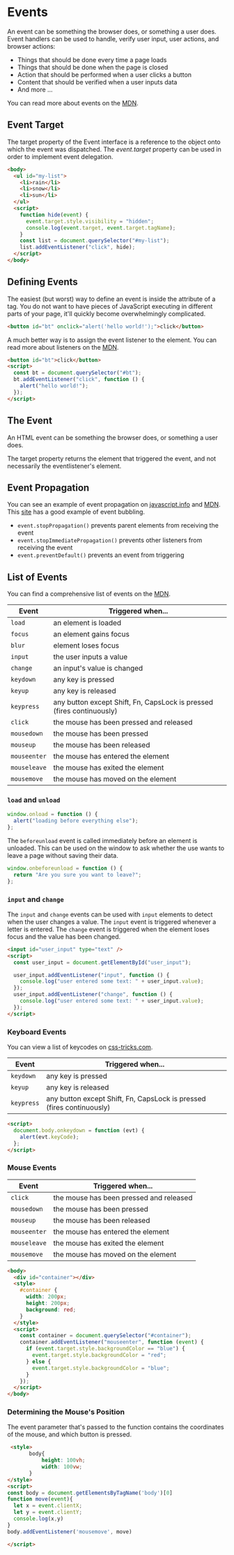 # Events

An event can be something the browser does, or something a user does. Event handlers can be used to handle, verify user input, user actions, and browser actions:

- Things that should be done every time a page loads
- Things that should be done when the page is closed
- Action that should be performed when a user clicks a button
- Content that should be verified when a user inputs data
- And more ...

You can read more about events on the [MDN](https://developer.mozilla.org/en-US/docs/Web/Events).

## Event Target

The target property of the Event interface is a reference to the object onto which the event was dispatched. The _event.target_ property can be used in order to implement event delegation.

```html
<body>
  <ul id="my-list">
    <li>rain</li>
    <li>snow</li>
    <li>sun</li>
  </ul>
  <script>
    function hide(event) {
      event.target.style.visibility = "hidden";
      console.log(event.target, event.target.tagName);
    }
    const list = document.querySelector("#my-list");
    list.addEventListener("click", hide);
  </script>
</body>
```

## Defining Events

The easiest (but worst) way to define an event is inside the attribute of a tag. You do not want to have pieces of JavaScript executing in different parts of your page, it'll quickly become overwhelmingly complicated.

```html
<button id="bt" onclick="alert('hello world!');">click</button>
```

A much better way is to assign the event listener to the element. You can read more about listeners on the [MDN](https://developer.mozilla.org/en-US/docs/Web/API/EventTarget/addEventListener).

```html
<button id="bt">click</button>
<script>
  const bt = document.querySelector("#bt");
  bt.addEventListener("click", function () {
    alert("hello world!");
  });
</script>
```

## The Event

An HTML event can be something the browser does, or something a user does.

The target property returns the element that triggered the event, and not necessarily the eventlistener's element.

## Event Propagation

You can see an example of event propagation on [javascript.info](https://javascript.info/bubbling-and-capturing) and [MDN](https://developer.mozilla.org/en-US/docs/Web/API/Document_Object_Model/Examples#Example_5:_Event_Propagation). This [site](https://javascript.info/bubbling-and-capturing) has a good example of event bubbling.

- `event.stopPropagation()` prevents parent elements from receiving the event
- `event.stopImmediatePropagation()` prevents other listeners from receiving the event
- `event.preventDefault()` prevents an event from triggering

## List of Events

You can find a comprehensive list of events on the [MDN](https://developer.mozilla.org/en-US/docs/Web/Events).

| Event        | Triggered when...                                                     |
| ------------ | --------------------------------------------------------------------- |
| `load`       | an element is loaded                                                  |
| `focus`      | an element gains focus                                                |
| `blur `      | element loses focus                                                   |
| `input`      | the user inputs a value                                               |
| `change`     | an input's value is changed                                           |
| `keydown`    | any key is pressed                                                    |
| `keyup`      | any key is released                                                   |
| `keypress`   | any button except Shift, Fn, CapsLock is pressed (fires continuously) |
| `click`      | the mouse has been pressed and released                               |
| `mousedown`  | the mouse has been pressed                                            |
| `mouseup`    | the mouse has been released                                           |
| `mouseenter` | the mouse has entered the element                                     |
| `mouseleave` | the mouse has exited the element                                      |
| `mousemove`  | the mouse has moved on the element                                    |

### `load` and `unload`

```javascript
window.onload = function () {
  alert("loading before everything else");
};
```

The `beforeunload` event is called immediately before an element is unloaded. This can be used on the window to ask whether the use wants to leave a page without saving their data.

```javascript
window.onbeforeunload = function () {
  return "Are you sure you want to leave?";
};
```

### `input` and `change`

The `input` and `change` events can be used with `input` elements to detect when the user changes a value. The `input` event is triggered whenever a letter is entered. The `change` event is triggered when the element loses focus and the value has been changed.

```html
<input id="user_input" type="text" />
<script>
  const user_input = document.getElementById("user_input");

  user_input.addEventListener("input", function () {
    console.log("user entered some text: " + user_input.value);
  });
  user_input.addEventListener("change", function () {
    console.log("user entered some text: " + user_input.value);
  });
</script>
```

### Keyboard Events

You can view a list of keycodes on [css-tricks.com](https://css-tricks.com/snippets/javascript/javascript-keycodes/).

| Event      | Triggered when...                                                     |
| ---------- | --------------------------------------------------------------------- |
| `keydown`  | any key is pressed                                                    |
| `keyup`    | any key is released                                                   |
| `keypress` | any button except Shift, Fn, CapsLock is pressed (fires continuously) |

```html
<script>
  document.body.onkeydown = function (evt) {
    alert(evt.keyCode);
  };
</script>
```

### Mouse Events

| Event        | Triggered when...                       |
| ------------ | --------------------------------------- |
| `click`      | the mouse has been pressed and released |
| `mousedown`  | the mouse has been pressed              |
| `mouseup`    | the mouse has been released             |
| `mouseenter` | the mouse has entered the element       |
| `mouseleave` | the mouse has exited the element        |
| `mousemove`  | the mouse has moved on the element      |

```html
<body>
  <div id="container"></div>
  <style>
    #container {
      width: 200px;
      height: 200px;
      background: red;
    }
  </style>
  <script>
    const container = document.querySelector("#container");
    container.addEventListener("mouseenter", function (event) {
      if (event.target.style.backgroundColor == "blue") {
        event.target.style.backgroundColor = "red";
      } else {
        event.target.style.backgroundColor = "blue";
      }
    });
  </script>
</body>
```

### Determining the Mouse's Position

The event parameter that's passed to the function contains the coordinates of the mouse, and which button is pressed.

```html
 <style>
       body{
           height: 100vh;
           width: 100vw;
       }
</style>
<script>
const body = document.getElementsByTagName('body')[0]
function move(event){
  let x = event.clientX;
  let y = event.clientY;
  console.log(x,y)
}
body.addEventListener('mousemove', move)

</script>
```